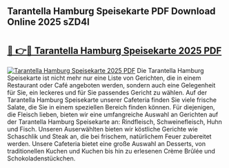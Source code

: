 ## Tarantella Hamburg Speisekarte PDF Download Online 2025 sZD4l

# <h2><a href="http://gcaxl1j.nevu.top/?p=Tarantella+Hamburg+Speisekarte">🔗 👉🔴 Tarantella Hamburg Speisekarte 2025 PDF</a></h2>

[![Tarantella Hamburg Speisekarte 2025 PDF](https://i.imgur.com/dBaPXMq.png)](http://gcaxl1j.nevu.top/?p=Tarantella+Hamburg+Speisekarte)
Die Tarantella Hamburg Speisekarte ist nicht mehr nur eine Liste von Gerichten, die in einem Restaurant oder Café angeboten werden, sondern auch eine Gelegenheit für Sie, ein leckeres und für Sie passendes Gericht zu wählen. Auf der Tarantella Hamburg Speisekarte unserer Cafeteria finden Sie viele frische Salate, die Sie in einem speziellen Bereich finden können. Für diejenigen, die Fleisch lieben, bieten wir eine umfangreiche Auswahl an Gerichten auf der Tarantella Hamburg Speisekarte an: Rindfleisch, Schweinefleisch, Huhn und Fisch. Unseren Auserwählten bieten wir köstliche Gerichte wie Schaschlik und Steak an, die bei frischem, natürlichem Feuer zubereitet werden. Unsere Cafeteria bietet eine große Auswahl an Desserts, von traditionellen Kuchen und Kuchen bis hin zu erlesenen Crème Brûlée und Schokoladenstückchen.
